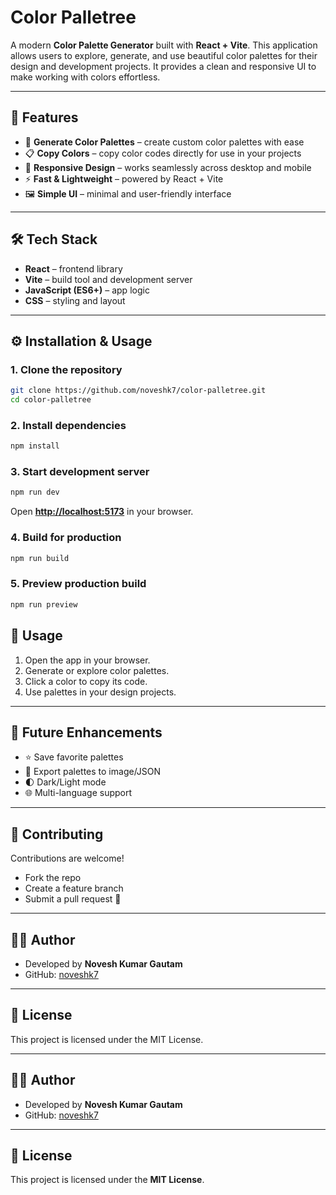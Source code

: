 # Color Palletree

A modern **Color Palette Generator** built with **React + Vite**. This application allows users to explore, generate, and use beautiful color palettes for their design and development projects. It provides a clean and responsive UI to make working with colors effortless.

---

## 🚀 Features

* 🎨 **Generate Color Palettes** – create custom color palettes with ease
* 📋 **Copy Colors** – copy color codes directly for use in your projects
* 📱 **Responsive Design** – works seamlessly across desktop and mobile
* ⚡ **Fast & Lightweight** – powered by React + Vite
* 🖼️ **Simple UI** – minimal and user-friendly interface

---

## 🛠️ Tech Stack

* **React** – frontend library
* **Vite** – build tool and development server
* **JavaScript (ES6+)** – app logic
* **CSS** – styling and layout

---

## ⚙️ Installation & Usage

### 1. Clone the repository

```bash
git clone https://github.com/noveshk7/color-palletree.git
cd color-palletree
```

### 2. Install dependencies

```bash
npm install
```

### 3. Start development server

```bash
npm run dev
```

Open **[http://localhost:5173](http://localhost:5173)** in your browser.

### 4. Build for production

```bash
npm run build
```

### 5. Preview production build

```bash
npm run preview
```

## 📖 Usage
1. Open the app in your browser.
2. Generate or explore color palettes.
3. Click a color to copy its code.
4. Use palettes in your design projects.

---

## 🌟 Future Enhancements
- ⭐ Save favorite palettes
- 🎨 Export palettes to image/JSON
- 🌓 Dark/Light mode
- 🌐 Multi-language support

---

## 🤝 Contributing
Contributions are welcome!
- Fork the repo
- Create a feature branch
- Submit a pull request 🚀

---

## 👨‍💻 Author
- Developed by **Novesh Kumar Gautam**  
- GitHub: [noveshk7](https://github.com/noveshk7)

---

## 📄 License
This project is licensed under the MIT License.


---

## 👨‍💻 Author

- Developed by **Novesh Kumar Gautam**
- GitHub: [noveshk7](https://github.com/noveshk7)

---

## 📄 License

This project is licensed under the **MIT License**.
